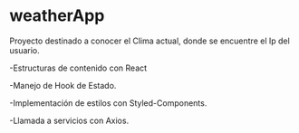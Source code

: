 # weatherApp
Proyecto destinado a conocer el Clima actual, donde se encuentre el Ip del usuario. 

-Estructuras de contenido con React

-Manejo de Hook de Estado.

-Implementación de estilos con Styled-Components.

-Llamada a servicios con Axios.
